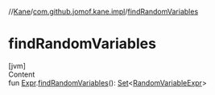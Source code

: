 //[Kane](../index.md)/[com.github.jomof.kane.impl](index.md)/[findRandomVariables](find-random-variables.md)



# findRandomVariables  
[jvm]  
Content  
fun [Expr](../com.github.jomof.kane/-expr/index.md).[findRandomVariables](find-random-variables.md)(): [Set](https://kotlinlang.org/api/latest/jvm/stdlib/kotlin.collections/-set/index.html)<[RandomVariableExpr](-random-variable-expr/index.md)>  




